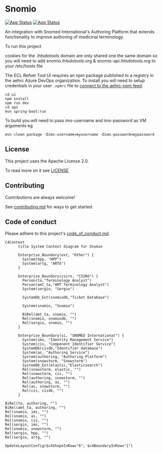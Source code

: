 # Snomio
[![App Status](https://ncts-cd.australiaeast.cloudapp.azure.com/api/badge?name=snomio-dev&revision=true&showAppName=true)](https://ncts-cd.australiaeast.cloudapp.azure.com/applications/snomio-dev) [![App Status](https://ncts-cd.australiaeast.cloudapp.azure.com/api/badge?name=snomio-uat&revision=true&showAppName=true)](https://ncts-cd.australiaeast.cloudapp.azure.com/applications/snomio-uat)

An integration with Snomed International's Authoring Platform that extends functionality to improve authoring of medicinal terminology.

To run this project 

cookies for the .ihtsdotools domain are only shared one the same domain so you will need to
add snomio.ihtsdotools.org & snomio-api.ihtsdotools.org to your /etc/hosts file

The ECL Refset Tool UI requires an npm package published to a registry in the aehrc Azure DevOps organization. 
To install you will need to setup credentials in your user `.npmrc` file to 
[connect to the aehrc-npm feed](https://dev.azure.com/aehrc/ontoserver/_artifacts/feed/aehrc-npm/connect).

```
cd ui
npm install
npm run dev
cd api
mvn spring-boot:run
```

To build you will need to pass ims-username and ims-password as VM arguments eg

```
mvn clean package -Dims-username=myusername -Dims-password=mypassword
```

## License

This project uses the Apache License 2.0.

To read more on it see [LICENSE](./LICENSE)

## Contributing

Contributions are always welcome!

See [contributing.md](./contributing.md) for ways to get started.

## Code of conduct

Please adhere to this project's [code_of_conduct.md](./code_of_con:q!duct.md).


```mermaid
C4Context
      title System Context diagram for Snomio
      
      Enterprise_Boundary(ext, "Other") {
        System(hpp, "HPP")
        System(artg, "ARTG")
      }

      Enterprise_Boundary(csiro, "CSIRO") {
        Person(ta,"Terminology Analyst")
        Person(amt_ta,"AMT Terminology Analyst")
        System(sergio, "Sergio")

        SystemDb_Ext(snomiodb,"Ticket Database")

        System(snomio, "Snomio")
        
        BiRel(amt_ta, snomio, "")
        Rel(snomio, snomiodb, "")
        Rel(sergio, snomio, "")
      }

      Enterprise_Boundary(si, "SNOMED International") {
        System(ims, "Identity Management Service")
        System(cis, "Component Identifier Service")
        SystemDb(cisdb,"Identifier database")
        System(as, "Authoring Service")
        System(authoring, "Authoring Platform")
        System(snowstorm, "Snowstorm")
        SystemDb_Ext(elastic,"Elasticsearch")
        Rel(snowstorm, elastic, "")
        Rel(snowstorm, cis, "")
        Rel(authoring, snowstorm, "")
        Rel(authoring, as, "")
        Rel(as, snowstorm, "")
        Rel(cis, cisdb, "")
      }

BiRel(ta, authoring, "")
BiRel(amt_ta, authoring, "")
Rel(snomio, ims, "")
Rel(snomio, as, "")
Rel(snomio, cis, "")
Rel(sergio, ims, "")
Rel(snomio, snowstorm, "")
Rel(sergio, hpp, "")
Rel(sergio, artg, "")

UpdateLayoutConfig($c4ShapeInRow="6", $c4BoundaryInRow="1")
```
